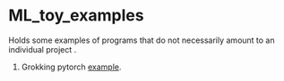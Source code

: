 # ML_toy_examples
Holds some examples of programs  that do not necessarily amount to an individual project .
1. Grokking pytorch [example](https://github.com/Kaixhin/grokking-pytorch).
